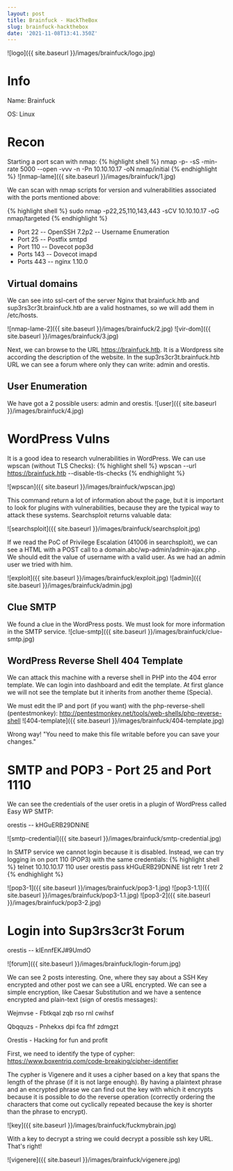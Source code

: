 ```yaml
---
layout: post
title: Brainfuck - HackTheBox
slug: brainfuck-hackthebox
date: '2021-11-08T13:41.350Z'
---
```


![logo]({{ site.baseurl }}/images/brainfuck/logo.jpg)

# Info
Name: Brainfuck

OS: Linux

# Recon
Starting a port scan with nmap:
{% highlight shell %}
nmap -p- -sS -min-rate 5000 --open -vvv -n -Pn 10.10.10.17 -oN nmap/initial
{% endhighlight  %}
![nmap-lame]({{ site.baseurl }}/images/brainfuck/1.jpg)

We can scan with nmap scripts for version and vulnerabilities associated with the ports mentioned above: 

{% highlight shell %}
sudo nmap -p22,25,110,143,443 -sCV 10.10.10.17 -oG nmap/targeted
{% endhighlight %}

* Port 22 -- OpenSSH 7.2p2 -- Username Enumeration
* Port 25 -- Postfix smtpd
* Port 110 -- Dovecot pop3d
* Ports 143 -- Dovecot imapd
* Ports 443 -- nginx 1.10.0

## Virtual domains
We can see into ssl-cert of the server Nginx that brainfuck.htb and sup3rs3cr3t.brainfuck.htb are a valid hostnames, so we will add them in /etc/hosts.

![nmap-lame-2]({{ site.baseurl }}/images/brainfuck/2.jpg)
![vir-dom]({{ site.baseurl }}/images/brainfuck/3.jpg)

Next, we can browse to the URL https://brainfuck.htb. It is a Wordpress site according the description of the website.
In the sup3rs3cr3t.brainfuck.htb URL we can see a forum where only they can write: admin and orestis.


## User Enumeration
We have got a 2 possible users: admin and orestis.
![user]({{ site.baseurl }}/images/brainfuck/4.jpg)

# WordPress Vulns
It is a good idea to research vulnerabilities in WordPress. We can use wpscan (without TLS Checks):
{% highlight shell %}
wpscan --url https://brainfuck.htb --disable-tls-checks
{% endhighlight %}

![wpscan]({{ site.baseurl }}/images/brainfuck/wpscan.jpg)

This command return a lot of information about the page, but it is important to look for plugins with vulnerabilities, because they are the typical way to attack these systems. Searchsploit returns valuable data:

![searchsploit]({{ site.baseurl }}/images/brainfuck/searchsploit.jpg)

If we read the PoC of Privilege Escalation (41006 in searchsploit), we can see a HTML with a POST call to a domain.abc/wp-admin/admin-ajax.php . We should edit the value of username with a valid user. As we had an admin user we tried with him.

![exploit]({{ site.baseurl }}/images/brainfuck/exploit.jpg)
![admin]({{ site.baseurl }}/images/brainfuck/admin.jpg)

## Clue SMTP
We found a clue in the WordPress posts. We must look for more information in the SMTP service.
![clue-smtp]({{ site.baseurl }}/images/brainfuck/clue-smtp.jpg)

## WordPress Reverse Shell 404 Template
We can attack this machine with a reverse shell in PHP into the 404 error template. We can login into dashboard and edit the template. At first glance we will not see the template but it inherits from another theme (Specia).

We must edit the IP and port (if you want) with the php-reverse-shell (pentestmonkey): http://pentestmonkey.net/tools/web-shells/php-reverse-shell
![404-template]({{ site.baseurl }}/images/brainfuck/404-template.jpg)

Wrong way! "You need to make this file writable before you can save your changes."

# SMTP and POP3 - Port 25 and Port 1110
We can see the credentials of the user oretis in a plugin of WordPress called Easy WP SMTP:

orestis -- kHGuERB29DNiNE

![smtp-credential]({{ site.baseurl }}/images/brainfuck/smtp-credential.jpg)

In SMTP service we cannot login because it is disabled. Instead, we can try logging in on port 110 (POP3) with the same credentials:
{% highlight shell %}
telnet 10.10.10.17 110
user orestis
pass kHGuERB29DNiNE
list
retr 1
retr 2
{% endhighlight %}

![pop3-1]({{ site.baseurl }}/images/brainfuck/pop3-1.jpg)
![pop3-1.1]({{ site.baseurl }}/images/brainfuck/pop3-1.1.jpg)
![pop3-2]({{ site.baseurl }}/images/brainfuck/pop3-2.jpg)

# Login into Sup3rs3cr3t Forum

orestis -- kIEnnfEKJ#9UmdO

![forum]({{ site.baseurl }}/images/brainfuck/login-forum.jpg)

We can see 2 posts interesting. One, where they say about a SSH Key encrypted and other post we can see a URL encrypted. We can see a simple encryption, like Caesar Substitution and we have a sentence encrypted and plain-text (sign of orestis messages):

Wejmvse - Fbtkqal zqb rso rnl cwihsf

Qbqquzs - Pnhekxs dpi fca fhf zdmgzt

Orestis - Hacking for fun and profit

First, we need to identify the type of cypher: https://www.boxentriq.com/code-breaking/cipher-identifier

The cypher is Vigenere and it uses a cipher based on a key that spans the length of the phrase (if it is not large enough). By having a plaintext phrase and an encrypted phrase we can find out the key with which it encrypts because it is possible to do the reverse operation (correctly ordering the characters that come out cyclically repeated because the key is shorter than the phrase to encrypt).

![key]({{ site.baseurl }}/images/brainfuck/fuckmybrain.jpg)

With a key to decrypt a string we could decrypt a possible ssh key URL. That's right!

![vigenere]({{ site.baseurl }}/images/brainfuck/vigenere.jpg)





